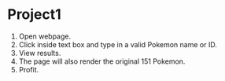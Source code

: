 # Project1

1. Open webpage.
2. Click inside text box and type in a valid Pokemon name or ID.
3. View results.
4. The page will also render the original 151 Pokemon.
5. Profit.